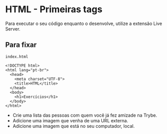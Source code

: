 # HTML - Primeiras tags

Para executar o seu código enquanto o desenvolve, utilize a extensão Live Server.

## Para fixar

`index.html`

```
<!DOCTYPE html>
<html lang="pt-br">
  <head>
    <meta charset="UTF-8">
    <title>HTML</title>
  </head>
  <body>
    <h1>Exercícios</h1>
  </body>
</html>
```

- Crie uma lista das pessoas com quem você já fez amizade na Trybe.
- Adicione uma imagem que venha de uma URL externa.
- Adicione uma imagem que está no seu computador, local.

